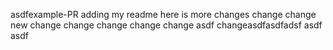 asdfexample-PR
adding my readme here is more changes
change
change
new change
change
change
change
change
asdf
changeasdfasdfadsf
asdf
asdf